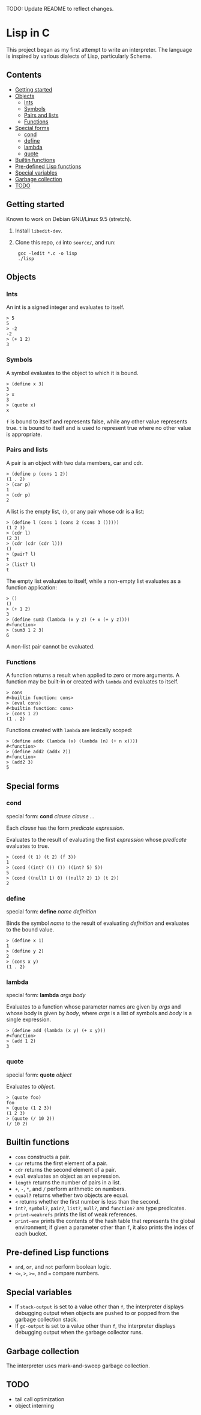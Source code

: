 TODO: Update README to reflect changes.

# Lisp in C

This project began as my first attempt to write an interpreter. The language is
inspired by various dialects of Lisp, particularly Scheme.

## Contents

- [Getting started](#getting-started)
- [Objects](#objects)
  - [Ints](#ints)
  - [Symbols](#symbols)
  - [Pairs and lists](#pairs-and-lists)
  - [Functions](#functions)
- [Special forms](#special-forms)
  - [cond](#cond)
  - [define](#define)
  - [lambda](#lambda)
  - [quote](#quote)
- [Builtin functions](#builtin-functions)
- [Pre-defined Lisp functions](#pre-defined-lisp-functions)
- [Special variables](#special-variables)
- [Garbage collection](#garbage-collection)
- [TODO](#todo)

## Getting started

Known to work on Debian GNU/Linux 9.5 (stretch).

1. Install `libedit-dev`.
2. Clone this repo, `cd` into `source/`, and run:

        gcc -ledit *.c -o lisp
        ./lisp

## Objects

### Ints

An int is a signed integer and evaluates to itself.

    > 5
    5
    > -2
    -2
    > (+ 1 2)
    3

### Symbols

A symbol evaluates to the object to which it is bound.

    > (define x 3)
    3
    > x
    3
    > (quote x)
    x

`f` is bound to itself and represents false, while any other value represents
true. `t` is bound to itself and is used to represent true where no other value
is appropriate.

### Pairs and lists

A pair is an object with two data members, car and cdr.

    > (define p (cons 1 2))
    (1 . 2)
    > (car p)
    1
    > (cdr p)
    2

A list is the empty list, `()`, or any pair whose cdr is a list:

    > (define l (cons 1 (cons 2 (cons 3 ()))))
    (1 2 3)
    > (cdr l)
    (2 3)
    > (cdr (cdr (cdr l)))
    ()
    > (pair? l)
    t
    > (list? l)
    t

The empty list evaluates to itself, while a non-empty list evaluates as a
function application:

    > ()
    ()
    > (+ 1 2)
    3
    > (define sum3 (lambda (x y z) (+ x (+ y z))))
    #<function>
    > (sum3 1 2 3)
    6

A non-list pair cannot be evaluated.

### Functions

A function returns a result when applied to zero or more arguments. A function
may be built-in or created with `lambda` and evaluates to itself.

    > cons
    #<builtin function: cons>
    > (eval cons)
    #<builtin function: cons>
    > (cons 1 2)
    (1 . 2)

Functions created with `lambda` are lexically scoped:

    > (define addx (lambda (x) (lambda (n) (+ n x))))
    #<function>
    > (define add2 (addx 2))
    #<function>
    > (add2 3)
    5

## Special forms

### cond

special form: **cond** *clause clause ...*

Each *clause* has the form *predicate expression*.

Evaluates to the result of evaluating the first *expression* whose *predicate*
evaluates to true.

    > (cond (t 1) (t 2) (f 3))
    1
    > (cond ((int? ()) ()) ((int? 5) 5))
    5
    > (cond ((null? 1) 0) ((null? 2) 1) (t 2))
    2

### define

special form: **define** *name* *definition*

Binds the symbol *name* to the result of evaluating *definition* and evaluates
to the bound value.

    > (define x 1)
    1
    > (define y 2)
    2
    > (cons x y)
    (1 . 2)

### lambda

special form: **lambda** *args* *body*

Evaluates to a function whose parameter names are given by *args* and whose
body is given by *body*, where *args* is a list of symbols and *body* is a
single expression.

    > (define add (lambda (x y) (+ x y)))
    #<function>
    > (add 1 2)
    3

### quote

special form: **quote** *object*

Evaluates to *object*.

    > (quote foo)
    foo
    > (quote (1 2 3))
    (1 2 3)
    > (quote (/ 10 2))
    (/ 10 2)

## Builtin functions

- `cons` constructs a pair.
- `car` returns the first element of a pair.
- `cdr` returns the second element of a pair.
- `eval` evaluates an object as an expression.
- `length` returns the number of pairs in a list.
- `+`, `-`, `*`, and `/` perform arithmetic on numbers.
- `equal?` returns whether two objects are equal.
- `<` returns whether the first number is less than the second.
- `int?`, `symbol?`, `pair?`, `list?`, `null?`, and `function?` are type
  predicates.
- `print-weakrefs` prints the list of weak references.
- `print-env` prints the contents of the hash table that represents the global
  environment; if given a parameter other than `f`, it also prints the index of
  each bucket.

## Pre-defined Lisp functions

- `and`, `or`, and `not` perform boolean logic.
- `<=`, `>`, `>=`, and `=` compare numbers.

## Special variables

- If `stack-output` is set to a value other than `f`, the interpreter displays
  debugging output when objects are pushed to or popped from the garbage
  collection stack.
- If `gc-output` is set to a value other than `f`, the interpreter displays
  debugging output when the garbage collector runs.

## Garbage collection

The interpreter uses mark-and-sweep garbage collection.

## TODO

- tail call optimization
- object interning
